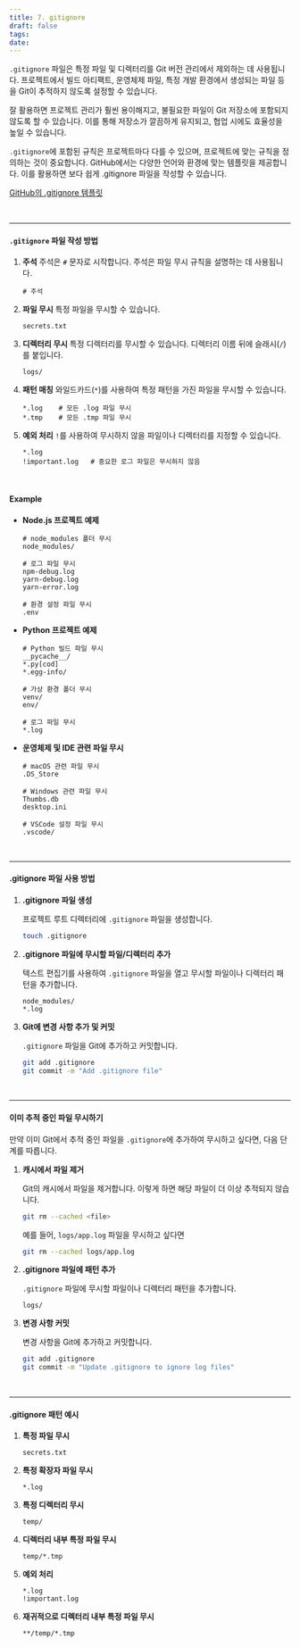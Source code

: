 ```yaml
---
title: 7. gitignore
draft: false
tags: 
date:
---
```

`.gitignore` 파일은 특정 파일 및 디렉터리를 Git 버전 관리에서 제외하는 데 사용됩니다. 프로젝트에서 빌드 아티팩트, 운영체제 파일, 특정 개발 환경에서 생성되는 파일 등을 Git이 추적하지 않도록 설정할 수 있습니다.

잘 활용하면 프로젝트 관리가 훨씬 용이해지고, 불필요한 파일이 Git 저장소에 포함되지 않도록 할 수 있습니다. 이를 통해 저장소가 깔끔하게 유지되고, 협업 시에도 효율성을 높일 수 있습니다. 

`.gitignore`에 포함된 규칙은 프로젝트마다 다를 수 있으며, 프로젝트에 맞는 규칙을 정의하는 것이 중요합니다. GitHub에서는 다양한 언어와 환경에 맞는 템플릿을 제공합니다. 이를 활용하면 보다 쉽게 .gitignore 파일을 작성할 수 있습니다.

[GitHub의 .gitignore 템플릿](https://github.com/github/gitignore)

<br>

---
#### `.gitignore` 파일 작성 방법

1. **주석**
    주석은 `#` 문자로 시작합니다. 주석은 파일 무시 규칙을 설명하는 데 사용됩니다.
    ```plaintext
    # 주석
    ```

2. **파일 무시**
    특정 파일을 무시할 수 있습니다.
    ```plaintext
    secrets.txt
    ```
3. **디렉터리 무시**
    특정 디렉터리를 무시할 수 있습니다. 디렉터리 이름 뒤에 슬래시(`/`)를 붙입니다.
    ```plaintext
    logs/
    ```
4. **패턴 매칭**
    와일드카드(`*`)를 사용하여 특정 패턴을 가진 파일을 무시할 수 있습니다.
    ```plaintext
    *.log    # 모든 .log 파일 무시
    *.tmp    # 모든 .tmp 파일 무시
    ```
5. **예외 처리**
    `!`를 사용하여 무시하지 않을 파일이나 디렉터리를 지정할 수 있습니다.
    ```plaintext
    *.log
    !important.log   # 중요한 로그 파일은 무시하지 않음
    ```
<br>

#### Example

- **Node.js 프로젝트 예제**

    ```plaintext
    # node_modules 폴더 무시
    node_modules/

    # 로그 파일 무시
    npm-debug.log
    yarn-debug.log
    yarn-error.log

    # 환경 설정 파일 무시
    .env
    ```

- **Python 프로젝트 예제**
    ```plaintext
    # Python 빌드 파일 무시
    __pycache__/
    *.py[cod]
    *.egg-info/

    # 가상 환경 폴더 무시
    venv/
    env/

    # 로그 파일 무시
    *.log
    ```

- **운영체제 및 IDE 관련 파일 무시**
    ```plaintext
    # macOS 관련 파일 무시
    .DS_Store

    # Windows 관련 파일 무시
    Thumbs.db
    desktop.ini

    # VSCode 설정 파일 무시
    .vscode/
    ```
<br>

---
#### .gitignore 파일 사용 방법

1. **.gitignore 파일 생성**

   프로젝트 루트 디렉터리에 `.gitignore` 파일을 생성합니다.

   ```sh
   touch .gitignore
   ```

2. **.gitignore 파일에 무시할 파일/디렉터리 추가**

   텍스트 편집기를 사용하여 `.gitignore` 파일을 열고 무시할 파일이나 디렉터리 패턴을 추가합니다.

   ```plaintext
   node_modules/
   *.log
   ```

3. **Git에 변경 사항 추가 및 커밋**

   `.gitignore` 파일을 Git에 추가하고 커밋합니다.

   ```sh
   git add .gitignore
   git commit -m "Add .gitignore file"
   ```
<br>

---
#### 이미 추적 중인 파일 무시하기

만약 이미 Git에서 추적 중인 파일을 `.gitignore`에 추가하여 무시하고 싶다면, 다음 단계를 따릅니다.

1. **캐시에서 파일 제거**

   Git의 캐시에서 파일을 제거합니다. 이렇게 하면 해당 파일이 더 이상 추적되지 않습니다.

   ```sh
   git rm --cached <file>
   ```

   예를 들어, `logs/app.log` 파일을 무시하고 싶다면

   ```sh
   git rm --cached logs/app.log
   ```

2. **.gitignore 파일에 패턴 추가**

   `.gitignore` 파일에 무시할 파일이나 디렉터리 패턴을 추가합니다.

   ```plaintext
   logs/
   ```

3. **변경 사항 커밋**

   변경 사항을 Git에 추가하고 커밋합니다.

   ```sh
   git add .gitignore
   git commit -m "Update .gitignore to ignore log files"
   ```
<br>

---
#### .gitignore 패턴 예시

1. **특정 파일 무시**

   ```plaintext
   secrets.txt
   ```

2. **특정 확장자 파일 무시**

   ```plaintext
   *.log
   ```

3. **특정 디렉터리 무시**

   ```plaintext
   temp/
   ```

4. **디렉터리 내부 특정 파일 무시**

   ```plaintext
   temp/*.tmp
   ```

5. **예외 처리**

   ```plaintext
   *.log
   !important.log
   ```

6. **재귀적으로 디렉터리 내부 특정 파일 무시**

   ```plaintext
   **/temp/*.tmp
   ```
